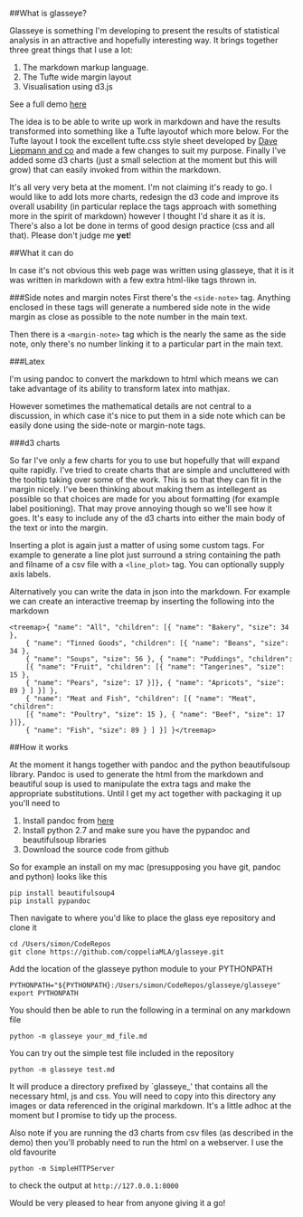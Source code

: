 ##What is glasseye?

Glasseye is something I'm developing to present the results of statistical analysis in an attractive and hopefully interesting way. It brings together three great things that I use a lot:

1. The markdown markup language.
2. The Tufte wide margin layout
3. Visualisation using d3.js

See a full demo [here](http://coppeliamla.github.io/glasseye/glasseye_markdownExample/demo.html)

The idea is to be able to write up work in markdown and have the results transformed into something like a Tufte layoutof which more below. For the Tufte layout I took the excellent tufte.css style sheet developed by [Dave Liepmann and co](https://github.com/daveliepmann/tufte-css) and made a few changes to suit my purpose. Finally I've added some d3 charts (just a small selection at the moment but this will grow) that can easily invoked from within the markdown. 

It's all very very beta at the moment. I'm not claiming it's ready to go. I would like to add lots more charts, redesign the d3 code and improve its overall usability (in particular replace the tags approach with something more in the spirit of markdown) however I thought I'd share it as it is. There's also a lot be done in terms of good design practice (css and all that). Please don't judge me **yet**!

##What it can do

In case it's not obvious this web page was written using glasseye, that it is it was written in markdown with a few extra html-like tags thrown in. 

###Side notes and margin notes
First there's the `<side-note>` tag. Anything enclosed in these tags will generate a numbered side note in the wide margin as close as possible to the note number in the main text. 

Then there is a `<margin-note>` tag which is the nearly the same as the side note, only there's no number linking it to a particular part in the main text. 

###Latex

I'm using pandoc to convert the markdown to html which means we can take advantage of its ability to transform latex into mathjax. 

However sometimes the mathematical details are not central to a discussion, in which case it's nice to put them in a side note which can be easily done using the side-note or margin-note tags.

###d3 charts

So far I've only a few charts for you to use but hopefully that will expand quite rapidly. I've tried to create charts that are simple and uncluttered with the tooltip taking over some of the work. This is so that they can fit in the margin nicely. I've been thinking about making them as intellegent as possible so that choices are made for you about formatting (for example label positioning). That may prove annoying though so we'll see how it goes. It's easy to include any of the d3 charts into either the main body of the text or into the margin. 

Inserting a plot is again just a matter of using some custom tags. For example to generate a line plot just surround a string containing the path and filname of a csv file with a `<line_plot>` tag. You can optionally supply axis labels.


Alternatively you can write the data in json into the markdown. For example we can create an interactive treemap by inserting the following into the markdown


```
<treemap>{ "name": "All", "children": [{ "name": "Bakery", "size": 34 }, 
	{ "name": "Tinned Goods", "children": [{ "name": "Beans", "size": 34 }, 
	{ "name": "Soups", "size": 56 }, { "name": "Puddings", "children": 
	[{ "name": "Fruit", "children": [{ "name": "Tangerines", "size": 15 }, 
	{ "name": "Pears", "size": 17 }]}, { "name": "Apricots", "size": 89 } ] }] }, 
	{ "name": "Meat and Fish", "children": [{ "name": "Meat", "children": 
	[{ "name": "Poultry", "size": 15 }, { "name": "Beef", "size": 17 }]}, 
	{ "name": "Fish", "size": 89 } ] }] }</treemap>
```


##How it works

At the moment it hangs together with pandoc and the python beautifulsoup library. Pandoc is used to generate the html from the markdown and beautiful soup is used to manipulate the extra tags and make the appropriate substitutions. Until I get my act together with packaging it up you'll need to 

1. Install pandoc from [here](http://pandoc.org)
2. Install python 2.7 and make sure you have the pypandoc and beautifulsoup libraries
3. Download the source code from github 

So for example an install on my mac (presupposing you have git, pandoc and python) looks like this

```
pip install beautifulsoup4
pip install pypandoc
```

Then navigate to where you'd like to place the glass eye repository and clone it

```
cd /Users/simon/CodeRepos
git clone https://github.com/coppeliaMLA/glasseye.git
```

Add the location of the glasseye python module to your PYTHONPATH

```
PYTHONPATH="${PYTHONPATH}:/Users/simon/CodeRepos/glasseye/glasseye"
export PYTHONPATH
```

You should then be able to run the following in a terminal on any markdown file

```
python -m glasseye your_md_file.md
```

You can try out the simple test file included in the repository

```
python -m glasseye test.md
```

It will produce a directory prefixed by `glasseye_' that contains all the necessary html, js and css. You will need to copy into this directory any images or data referenced in the original markdown. It's a little adhoc at the moment but I promise to tidy up the process.

Also note if you are running the d3 charts from csv files (as described in the demo) then you'll probably need to run the html on a webserver. I use the old favourite

```
python -m SimpleHTTPServer
```
to check the output at `http://127.0.0.1:8000`

Would be very pleased to hear from anyone giving it a go!





